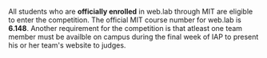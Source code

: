 All students who are **officially enrolled** in web.lab through MIT are eligible to enter the competition. The official MIT course number for web.lab is **6.148**. Another requirement for the competition is that atleast one team member must be availble on campus during the final week of IAP to present his or her team's website to judges.